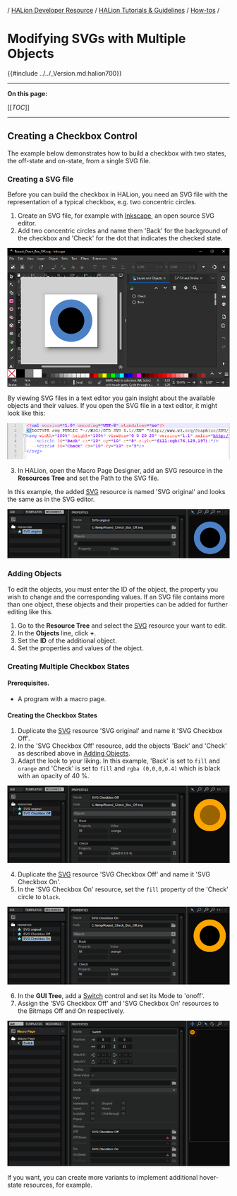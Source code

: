 / [HALion Developer Resource](../../HALion-Developer-Resource.md) / [HALion Tutorials & Guidelines](./HALion-Tutorials-Guidelines.md) / [How-tos](./How-tos.md) /

# Modifying SVGs with Multiple Objects

{{#include ../../_Version.md:halion700}}

---

**On this page:**

[[_TOC_]]

---


## Creating a Checkbox Control

The example below demonstrates how to build a checkbox with two states, the off-state and on-state, from a single SVG file.

### Creating a SVG file

Before you can build the checkbox in HALion, you need an SVG file with the representation of a typical checkbox, e.g. two concentric circles.

1. Create an SVG file, for example with [Inkscape](https://inkscape.org/), an open source SVG editor.
2. Add two concentric circles and name them 'Back' for the background of the checkbox and 'Check' for the dot that indicates the checked state.

![Modifying SVGs with Multiple Objects Checkbox](../images/Modifying-SVGs-with-Multiple-Objects-Checkbox.png)

By viewing SVG files in a text editor you gain insight about the available objects and their values. If you open the SVG file in a text editor, it might look like this:

![Modifying SVGs with Multiple Objects Text Editor](../images/Modifying-SVGs-with-Multiple-Objects-Text-Editor.png)

3. In HALion, open the Macro Page Designer, add an SVG resource in the **Resources Tree** and set the Path to the SVG file.

In this example, the added [SVG](../../HALion-Macro-Page/pages/SVG.md) resource is named 'SVG original' and looks the same as in the SVG editor.

![Modifying SVGs with Multiple Objects Original](../images/Modifying-SVGs-with-Multiple-Objects-Original.png)

### Adding Objects

To edit the objects, you must enter the ID of the object, the property you wish to change and the corresponding values. If an SVG file contains more than one object, these objects and their properties can be added for further editing like this.

1. Go to the **Resource Tree** and select the [SVG](../../HALion-Macro-Page/pages/SVG.md) resource your want to edit.
1. In the **Objects** line, click **+**.
1. Set the **ID** of the additional object.
1. Set the properties and values of the object.

### Creating Multiple Checkbox States

#### Prerequisites.

* A program with a macro page.

#### Creating the Checkbox States

1. Duplicate the [SVG](../../HALion-Macro-Page/pages/SVG.md) resource 'SVG original' and name it 'SVG Checkbox Off'.
2. In the 'SVG Checkbox Off' resource, add the objects 'Back' and 'Check' as described above in [Adding Objects](#adding-objects).
3. Adapt the look to your liking. In this example, 'Back' is set to ``fill`` and ``orange`` and 'Check' is set to ``fill`` and ``rgba (0,0,0,0.4)`` which is black with an opacity of 40 %.

![Modifying SVGs with Multiple Objects Off](../images/Modifying-SVGs-with-Multiple-Objects-Off.png)

4. Duplicate the [SVG](../../HALion-Macro-Page/pages/SVG.md) resource 'SVG Checkbox Off' and name it 'SVG Checkbox On'.
5. In the 'SVG Checkbox On' resource, set the ``fill`` property of the 'Check' circle to ``black``.

![Modifying SVGs with Multiple Objects On](../images/Modifying-SVGs-with-Multiple-Objects-On.png)

6. In the **GUI Tree**, add a [Switch](../../HALion-Macro-Page/pages/Switch.md) control and set its Mode to 'onoff'.
7. Assign the 'SVG Checkbox Off' and 'SVG Checkbox On' resources to the Bitmaps Off and On respectively.

![Modifying SVGs with Multiple Objects Switch](../images/Modifying-SVGs-with-Multiple-Objects-Switch.png)

If you want, you can create more variants to implement additional hover-state resources, for example.
